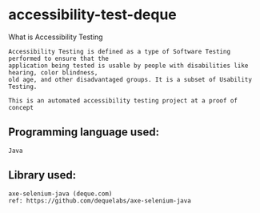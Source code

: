 accessibility-test-deque
=======================================

What is Accessibility Testing
```
Accessibility Testing is defined as a type of Software Testing performed to ensure that the 
application being tested is usable by people with disabilities like hearing, color blindness, 
old age, and other disadvantaged groups. It is a subset of Usability Testing.

```

```
This is an automated accessibility testing project at a proof of concept

```

Programming language used:
------------------------------
```
Java

```

Library used:
------------------------------
```
axe-selenium-java (deque.com)
ref: https://github.com/dequelabs/axe-selenium-java

```

